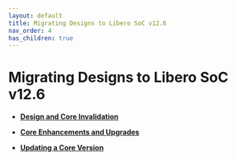 ```yaml
---
layout: default
title: Migrating Designs to Libero SoC v12.6
nav_order: 4
has_children: true
---
```



# Migrating Designs to Libero SoC v12.6

-   **[Design and Core Invalidation](GUID-6A71324F-82DB-448E-A1CC-DDDB7480AB49.md)**  

-   **[Core Enhancements and Upgrades](GUID-BB22789D-7B80-4AB9-B7B0-15F1C54F6E79.md)**  

-   **[Updating a Core Version](GUID-1DF9E047-ABE1-4C53-80D5-F15304351400.md)**  


